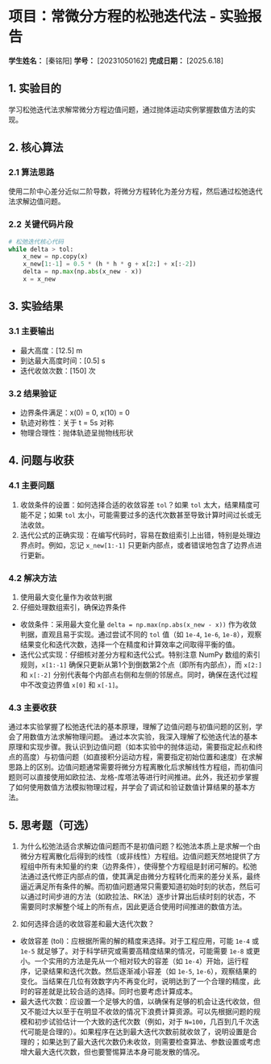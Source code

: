# 项目：常微分方程的松弛迭代法 - 实验报告

**学生姓名：** [秦铭阳] **学号：** [20231050162] **完成日期：** [2025.6.18]

## 1. 实验目的

学习松弛迭代法求解常微分方程边值问题，通过抛体运动实例掌握数值方法的实现。

## 2. 核心算法

### 2.1 算法思路

使用二阶中心差分近似二阶导数，将微分方程转化为差分方程，然后通过松弛迭代法求解边值问题。

### 2.2 关键代码片段

```python
# 松弛迭代核心代码
while delta > tol:
    x_new = np.copy(x)
    x_new[1:-1] = 0.5 * (h * h * g + x[2:] + x[:-2])
    delta = np.max(np.abs(x_new - x))
    x = x_new
```

## 3. 实验结果

### 3.1 主要输出

- 最大高度：[12.5] m
- 到达最大高度时间：[0.5] s
- 迭代收敛次数：[150] 次

### 3.2 结果验证

- 边界条件满足：x(0) = 0, x(10) = 0
- 轨迹对称性：关于 t = 5s 对称
- 物理合理性：抛体轨迹呈抛物线形状

## 4. 问题与收获

### 4.1 主要问题

1. 收敛条件的设置：如何选择合适的收敛容差 `tol`？如果 `tol` 太大，结果精度可能不足；如果 `tol` 太小，可能需要过多的迭代次数甚至导致计算时间过长或无法收敛。
2. 迭代公式的正确实现：在编写代码时，容易在数组索引上出错，特别是处理边界点时。例如，忘记 `x_new[1:-1]` 只更新内部点，或者错误地包含了边界点进行更新。

### 4.2 解决方法

1. 使用最大变化量作为收敛判据
2. 仔细处理数组索引，确保边界条件
- 收敛条件：采用最大变化量 `delta = np.max(np.abs(x_new - x))` 作为收敛判据，直观且易于实现。通过尝试不同的 `tol` 值（如 `1e-4`, `1e-6`, `1e-8`），观察结果变化和迭代次数，选择一个在精度和计算效率之间取得平衡的值。
- 迭代公式实现：仔细核对差分方程和迭代公式。特别注意 NumPy 数组的索引规则，`x[1:-1]` 确保只更新从第1个到倒数第2个点（即所有内部点），而 `x[2:]` 和 `x[:-2]` 分别代表每个内部点右侧和左侧的邻居点。同时，确保在迭代过程中不改变边界值 `x[0]` 和 `x[-1]`。
### 4.3 主要收获

通过本实验掌握了松弛迭代法的基本原理，理解了边值问题与初值问题的区别，学会了用数值方法求解物理问题。
通过本次实验，我深入理解了松弛迭代法的基本原理和实现步骤。我认识到边值问题（如本实验中的抛体运动，需要指定起点和终点的高度）与初值问题（如直接积分运动方程，需要指定初始位置和速度）在求解思路上的区别。边值问题通常需要将微分方程离散化后求解线性方程组，而初值问题则可以直接使用如欧拉法、龙格-库塔法等进行时间推进。此外，我还初步掌握了如何使用数值方法模拟物理过程，并学会了调试和验证数值计算结果的基本方法。

## 5. 思考题（可选）

1. 为什么松弛法适合求解边值问题而不是初值问题？松弛法本质上是求解一个由微分方程离散化后得到的线性（或非线性）方程组。边值问题天然地提供了方程组中所有未知量的约束（边界条件），使得整个方程组是封闭可解的。松弛法通过迭代修正内部点的值，使其满足由微分方程转化而来的差分关系，最终逼近满足所有条件的解。而初值问题通常只需要知道初始时刻的状态，然后可以通过时间步进的方法（如欧拉法、RK法）逐步计算出后续时刻的状态，不需要同时求解整个域上的所有点，因此更适合使用时间推进的数值方法。

3. 如何选择合适的收敛容差和最大迭代次数？
- 收敛容差 (tol)：应根据所需的解的精度来选择。对于工程应用，可能 `1e-4` 或 `1e-5` 就足够了。对于科学研究或需要高精度结果的情况，可能需要 `1e-8` 或更小。一个实用的方法是先从一个相对较大的容差（如 `1e-4`）开始，运行程序，记录结果和迭代次数。然后逐渐减小容差（如 `1e-5`, `1e-6`），观察结果的变化。当结果在几位有效数字内不再变化时，说明达到了一个合理的精度，此时的容差就是比较合适的选择。同时也要考虑计算成本。
- 最大迭代次数：应设置一个足够大的值，以确保有足够的机会让迭代收敛，但又不能过大以至于在明显不收敛的情况下浪费计算资源。可以先根据问题的规模和初步试验估计一个大致的迭代次数（例如，对于 `N=100`，几百到几千次迭代可能是合理的）。如果程序在达到最大迭代次数前就收敛了，说明设置是合理的；如果达到了最大迭代次数仍未收敛，则需要检查算法、参数设置或考虑增大最大迭代次数，但也要警惕算法本身可能发散的情况。

